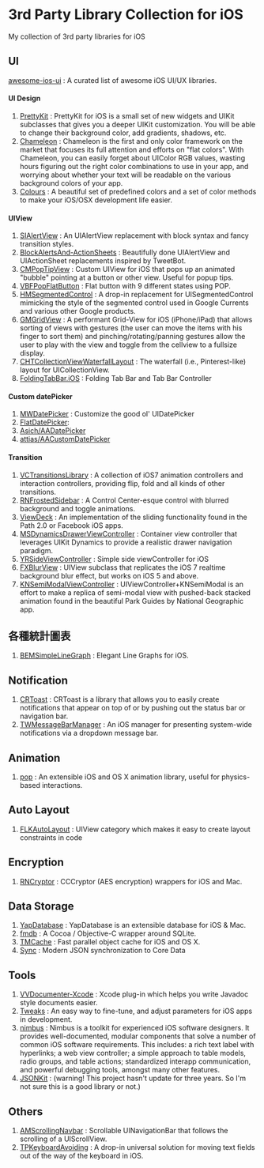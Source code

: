 # 3rd Party Library Collection for iOS
My collection of 3rd party libraries for iOS

## UI
[awesome-ios-ui](https://github.com/cjwirth/awesome-ios-ui) : A curated list of awesome iOS UI/UX libraries.
#### UI Design
1. [PrettyKit](https://github.com/vicpenap/PrettyKit) : PrettyKit for iOS is a small set of new widgets and UIKit subclasses that gives you a deeper UIKit customization. You will be able to change their background color, add gradients, shadows, etc.
2. [Chameleon](https://github.com/VAlexander/Chameleon) : Chameleon is the first and only color framework on the market that focuses its full attention and efforts on "flat colors". With Chameleon, you can easily forget about UIColor RGB values, wasting hours figuring out the right color combinations to use in your app, and worrying about whether your text will be readable on the various background colors of your app.
3. [Colours](https://github.com/bennyguitar/Colours) : A beautiful set of predefined colors and a set of color methods to make your iOS/OSX development life easier.

#### UIView
1. [SIAlertView](https://github.com/Sumi-Interactive/SIAlertView) : An UIAlertView replacement with block syntax and fancy transition styles.
2. [BlockAlertsAnd-ActionSheets](https://github.com/gpambrozio/BlockAlertsAnd-ActionSheets) : Beautifully done UIAlertView and UIActionSheet replacements inspired by TweetBot.
3. [CMPopTipView](https://github.com/chrismiles/CMPopTipView) : Custom UIView for iOS that pops up an animated "bubble" pointing at a button or other view. Useful for popup tips.
4. [VBFPopFlatButton](https://github.com/victorBaro/VBFPopFlatButton) : Flat button with 9 different states using POP.
5. [HMSegmentedControl](https://github.com/HeshamMegid/HMSegmentedControl) : A drop-in replacement for UISegmentedControl mimicking the style of the segmented control used in Google Currents and various other Google products.
6. [GMGridView](https://github.com/gmoledina/GMGridView) : A performant Grid-View for iOS (iPhone/iPad) that allows sorting of views with gestures (the user can move the items with his finger to sort them) and pinching/rotating/panning gestures allow the user to play with the view and toggle from the cellview to a fullsize display.
7. [CHTCollectionViewWaterfallLayout](https://github.com/chiahsien/CHTCollectionViewWaterfallLayout) : The waterfall (i.e., Pinterest-like) layout for UICollectionView.
8. [FoldingTabBar.iOS](https://github.com/Yalantis/FoldingTabBar.iOS) : Folding Tab Bar and Tab Bar Controller

#### Custom datePicker
1. [MWDatePicker](https://github.com/mwermuth/MWDatePicker) : Customize the good ol' UIDatePicker
2. [FlatDatePicker](https://github.com/syshen/FlatDatePicker):
3. [Asich/AADatePicker](https://github.com/Asich/AADatePicker)
4. [attias/AACustomDatePicker](https://github.com/attias/AACustomDatePicker)

#### Transition
1. [VCTransitionsLibrary](https://github.com/ColinEberhardt/VCTransitionsLibrary) : A collection of iOS7 animation controllers and interaction controllers, providing flip, fold and all kinds of other transitions.
2. [RNFrostedSidebar](https://github.com/rnystrom/RNFrostedSidebar) : A Control Center-esque control with blurred background and toggle animations.
3. [ViewDeck](https://github.com/Inferis/ViewDeck) : An implementation of the sliding functionality found in the Path 2.0 or Facebook iOS apps.
4. [MSDynamicsDrawerViewController](https://github.com/erichoracek/MSDynamicsDrawerViewController) : Container view controller that leverages UIKit Dynamics to provide a realistic drawer navigation paradigm.
5. [YRSideViewController](https://github.com/YueRuo/YRSideViewController) : Simple side viewController for iOS
6. [FXBlurView](https://github.com/nicklockwood/FXBlurView) : UIView subclass that replicates the iOS 7 realtime background blur effect, but works on iOS 5 and above.
7. [KNSemiModalViewController](https://github.com/kentnguyen/KNSemiModalViewController) : UIViewController+KNSemiModal is an effort to make a replica of semi-modal view with pushed-back stacked animation found in the beautiful Park Guides by National Geographic app. 


## 各種統計圖表
1. [BEMSimpleLineGraph](https://github.com/Boris-Em/BEMSimpleLineGraph) : Elegant Line Graphs for iOS.

## Notification
1. [CRToast](https://github.com/cruffenach/CRToast) : CRToast is a library that allows you to easily create notifications that appear on top of or by pushing out the status bar or navigation bar.
2. [TWMessageBarManager](https://github.com/terryworona/TWMessageBarManager) : An iOS manager for presenting system-wide notifications via a dropdown message bar.



## Animation
1. [pop](https://github.com/facebook/pop) : An extensible iOS and OS X animation library, useful for physics-based interactions.

## Auto Layout
1. [FLKAutoLayout](https://github.com/floriankugler/FLKAutoLayout) : UIView category which makes it easy to create layout constraints in code

## Encryption
1. [RNCryptor](https://github.com/RNCryptor/RNCryptor) : CCCryptor (AES encryption) wrappers for iOS and Mac.

## Data Storage
1. [YapDatabase](https://github.com/yapstudios/YapDatabase) : YapDatabase is an extensible database for iOS & Mac.
2. [fmdb](https://github.com/ccgus/fmdb) : A Cocoa / Objective-C wrapper around SQLite.
3. [TMCache](https://github.com/tumblr/TMCache) : Fast parallel object cache for iOS and OS X.
4. [Sync](https://github.com/hyperoslo/Sync) : Modern JSON synchronization to Core Data

## Tools
1. [VVDocumenter-Xcode](https://github.com/onevcat/VVDocumenter-Xcode) : Xcode plug-in which helps you write Javadoc style documents easier.
2. [Tweaks](https://github.com/facebook/Tweaks) : An easy way to fine-tune, and adjust parameters for iOS apps in development.
3. [nimbus](https://github.com/jverkoey/nimbus) : Nimbus is a toolkit for experienced iOS software designers. It provides well-documented, modular components that solve a number of common iOS software requirements. This includes: a rich text label with hyperlinks; a web view controller; a simple approach to table models, radio groups, and table actions; standardized interapp communication, and powerful debugging tools, amongst many other features.
2. [JSONKit](https://github.com/johnezang/JSONKit) : (warning! This project hasn't update for three years. So I'm not sure this is a good library or not.)


## Others
1. [AMScrollingNavbar](https://github.com/andreamazz/AMScrollingNavbar) : Scrollable UINavigationBar that follows the scrolling of a UIScrollView.
2. [TPKeyboardAvoiding](https://github.com/michaeltyson/TPKeyboardAvoiding) : A drop-in universal solution for moving text fields out of the way of the keyboard in iOS.
